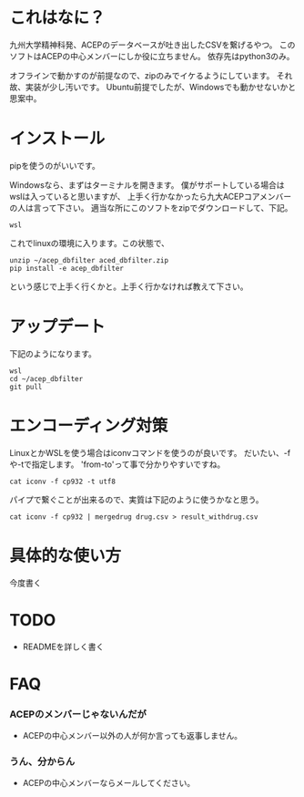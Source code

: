 # これはなに？
九州大学精神科発、ACEPのデータベースが吐き出したCSVを繋げるやつ。
このソフトはACEPの中心メンバーにしか役に立ちません。
依存先はpython3のみ。

オフラインで動かすのが前提なので、zipのみでイケるようにしています。
それ故、実装が少し汚いです。
Ubuntu前提でしたが、Windowsでも動かせないかと思案中。

# インストール
pipを使うのがいいです。

Windowsなら、まずはターミナルを開きます。
僕がサポートしている場合はwslは入っていると思いますが、
上手く行かなかったら九大ACEPコアメンバーの人は言って下さい。
適当な所にこのソフトをzipでダウンロードして、下記。

```
wsl
```

これでlinuxの環境に入ります。この状態で、

```
unzip ~/acep_dbfilter aced_dbfilter.zip
pip install -e acep_dbfilter
```

という感じで上手く行くかと。上手く行かなければ教えて下さい。

# アップデート
下記のようになります。

```
wsl
cd ~/acep_dbfilter
git pull
```

# エンコーディング対策
LinuxとかWSLを使う場合はiconvコマンドを使うのが良いです。
だいたい、-fや-tで指定します。
'from-to'って事で分かりやすいですね。

```
cat iconv -f cp932 -t utf8
```

パイプで繋ぐことが出来るので、実質は下記のように使うかなと思う。

```
cat iconv -f cp932 | mergedrug drug.csv > result_withdrug.csv
```

# 具体的な使い方
今度書く

# TODO
- READMEを詳しく書く


# FAQ
### ACEPのメンバーじゃないんだが
- ACEPの中心メンバー以外の人が何か言っても返事しません。

### うん、分からん
- ACEPの中心メンバーならメールしてください。
